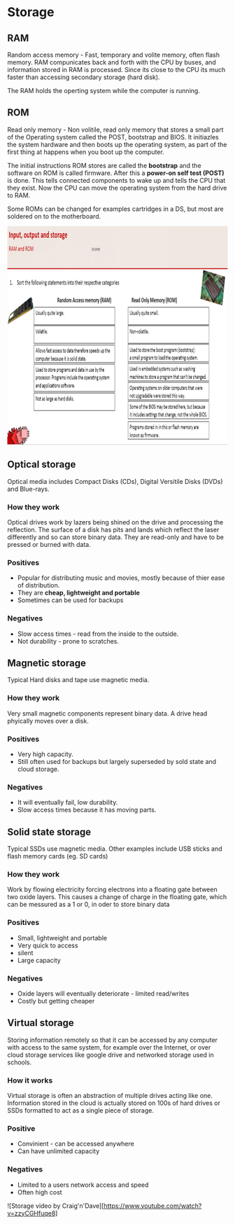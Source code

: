 # Storage
## RAM
Random access memory - Fast, temporary and volite memory, often flash memory. RAM compunicates back and forth with the CPU by buses, and information stored in RAM is processed. Since its close to the CPU its much faster than accessing secondary storage (hard disk). 

The RAM holds the operting system while the computer is running.


## ROM
Read only memory - Non volitile, read only memory that stores a small part of the Operating system called the POST, bootstrap and BIOS. It initiazles the system hardware and then boots up the operating system, as part of the first thing at happens when you boot up the computer. 

The initial instructions ROM stores are called the **bootstrap** and the software on ROM is called firmware. After this a **power-on self test (POST)** is done. This tells connected components to wake up and tells the CPU that they exist. Now the CPU can move the operating system from the hard drive to RAM.

Some ROMs can be changed for examples cartridges in a DS, but most are soldered on to the motherboard.

<img src="https://raw.githubusercontent.com/JachymT/a-level-cs-blog/main/Computer%20Systems/1.1/1.1.3/images/RamRomDifferences.PNG" height="500">

## Optical storage
Optical media includes Compact Disks (CDs), Digital Versitile Disks (DVDs) and Blue-rays. 

### How they work
Optical drives work by lazers being shined on the drive and processing the reflection. The surface of a disk has pits and lands which reflect the laser differently and so can store binary data. They are read-only and have to be pressed or burned with data.

### Positives
 - Popular for distributing music and movies, mostly because of thier ease of distribution. 
 - They are **cheap, lightweight and portable**
 - Sometimes can be used for backups

### Negatives
 - Slow access times - read from the inside to the outside. 
 - Not durability - prone to scratches.

## Magnetic storage
Typical Hard disks and tape use magnetic media.

### How they work
Very small magnetic components represent binary data. A drive head phyically moves over a disk.

### Positives
 - Very high capacity. 
 - Still often used for backups but largely superseded by sold state and cloud storage.

### Negatives
 - It will eventually fail, low durability.
 - Slow access times because it has moving parts.

## Solid state storage
Typical SSDs use magnetic media. Other examples include USB sticks and flash memory cards (eg. SD cards)

### How they work
Work by flowing electricity forcing electrons into a floating gate between two oxide layers. This causes a change of charge in the floating gate, which can be messured as a 1 or 0, in oder to store binary data

### Positives
 - Small, lightweight and portable
 - Very quick to access
 - silent
 - Large capacity
 
### Negatives
 - Oxide layers will eventually deteriorate - limited read/writes
 - Costly but getting cheaper

## Virtual storage
Storing information remotely so that it can be accessed by any computer with access to the same system, for example over the Internet, or over cloud storage services like google drive and networked storage used in schools.

### How it works
Virtual storage is often an abstraction of multiple drives acting like one. Information stored in the cloud is actually stored on 100s of hard drives or SSDs formatted to act as a single piece of storage. 

### Positive
 - Convinient - can be accessed anywhere
 - Can have unlimited capacity

### Negatives
 - Limited to a users network access and speed
 - Often high cost

![Storage video by Craig'n'Dave][https://www.youtube.com/watch?v=zzyCGHfuqe8]
